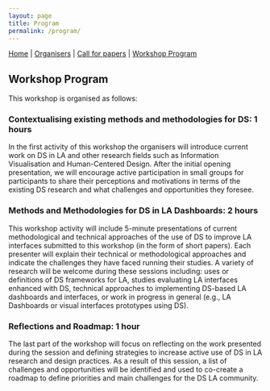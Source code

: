 ```yaml
---
layout: page
title: Program
permalink: /program/
---
```


[Home]({{site.baseurl}}/index) | [Organisers]({{site.baseurl}}/about) | [Call for papers]({{site.baseurl}}/call) | [Workshop Program]({{site.baseurl}}/program)

## Workshop Program

This workshop is organised as follows:

### Contextualising existing methods and methodologies for DS: 1 hours

In the first activity of this workshop the organisers will introduce current work on DS in LA and 
other research fields such as Information Visualisation and Human-Centered Design. After the 
initial opening presentation, we will encourage active participation in small groups for 
participants to share their perceptions and motivations in terms of the existing DS research and 
what challenges and opportunities they foresee. 


### Methods and Methodologies for DS in LA Dashboards: 2 hours 

This workshop activity will include 5-minute presentations of current methodological and technical 
approaches of the use of DS to improve LA interfaces submitted to this workshop (in the form of 
short papers). Each presenter will explain their technical or methodological approaches and 
indicate the challenges they have faced running their studies. A variety of research will be 
welcome during these sessions including: uses or definitions of DS frameworks for LA, studies 
evaluating LA interfaces enhanced with DS, technical approaches to implementing DS-based LA 
dashboards and interfaces, or work in progress in general (e.g., LA Dashboards or visual interfaces 
prototypes using DS).

### Reflections and Roadmap: 1 hour

The last part of the workshop will focus on reflecting on the work presented during the session and 
defining strategies to increase active use of DS in LA research and design practices. As a result 
of this session, a list of challenges and opportunities will be identified and used to co-create a 
roadmap to define priorities and main challenges for the DS LA community.



